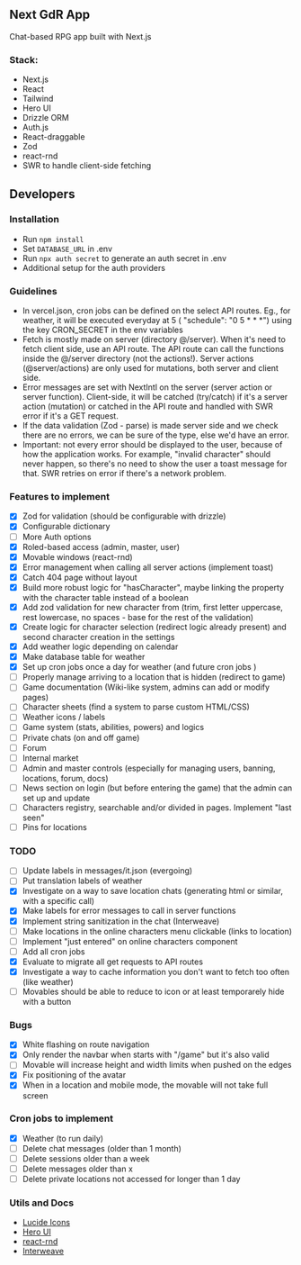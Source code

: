 ## Next GdR App

Chat-based RPG app built with Next.js

### Stack:

- Next.js
- React
- Tailwind
- Hero UI
- Drizzle ORM
- Auth.js
- React-draggable
- Zod
- react-rnd
- SWR to handle client-side fetching

## Developers

### Installation

- Run `npm install`
- Set `DATABASE_URL` in .env
- Run `npx auth secret` to generate an auth secret in .env
- Additional setup for the auth providers

### Guidelines

- In vercel.json, cron jobs can be defined on the select API routes. Eg., for weather, it will be executed everyday at 5 ( "schedule": "0 5 \* \* \*") using the key CRON_SECRET in the env variables
- Fetch is mostly made on server (directory @/server). When it's need to fetch client side, use an API route. The API route can call the functions inside the @/server directory (not the actions!). Server actions (@server/actions) are only used for mutations, both server and client side.
- Error messages are set with NextIntl on the server (server action or server function). Client-side, it will be catched (try/catch) if it's a server action (mutation) or catched in the API route and handled with SWR error if it's a GET request.
- If the data validation (Zod - parse) is made server side and we check there are no errors, we can be sure of the type, else we'd have an error.
- Important: not every error should be displayed to the user, because of how the application works. For example, "invalid character" should never happen, so there's no need to show the user a toast message for that. SWR retries on error if there's a network problem.

### Features to implement

- [x] Zod for validation (should be configurable with drizzle)
- [x] Configurable dictionary
- [ ] More Auth options
- [x] Roled-based access (admin, master, user)
- [x] Movable windows (react-rnd)
- [x] Error management when calling all server actions (implement toast)
- [x] Catch 404 page without layout
- [x] Build more robust logic for "hasCharacter", maybe linking the property with the character table instead of a boolean
- [x] Add zod validation for new character from (trim, first letter uppercase, rest lowercase, no spaces - base for the rest of the validation)
- [x] Create logic for character selection (redirect logic already present) and second character creation in the settings
- [x] Add weather logic depending on calendar
- [x] Make database table for weather
- [x] Set up cron jobs once a day for weather (and future cron jobs )
- [ ] Properly manage arriving to a location that is hidden (redirect to game)
- [ ] Game documentation (Wiki-like system, admins can add or modify pages)
- [ ] Character sheets (find a system to parse custom HTML/CSS)
- [ ] Weather icons / labels
- [ ] Game system (stats, abilities, powers) and logics
- [ ] Private chats (on and off game)
- [ ] Forum
- [ ] Internal market
- [ ] Admin and master controls (especially for managing users, banning, locations, forum, docs)
- [ ] News section on login (but before entering the game) that the admin can set up and update
- [ ] Characters registry, searchable and/or divided in pages. Implement "last seen"
- [ ] Pins for locations

### TODO

- [ ] Update labels in messages/it.json (evergoing)
- [ ] Put translation labels of weather
- [x] Investigate on a way to save location chats (generating html or similar, with a specific call)
- [x] Make labels for error messages to call in server functions
- [x] Implement string sanitization in the chat (Interweave)
- [ ] Make locations in the online characters menu clickable (links to location)
- [ ] Implement "just entered" on online characters component
- [ ] Add all cron jobs
- [x] Evaluate to migrate all get requests to API routes
- [x] Investigate a way to cache information you don't want to fetch too often (like weather)
- [ ] Movables should be able to reduce to icon or at least temporarely hide with a button

### Bugs

- [x] White flashing on route navigation
- [x] Only render the navbar when starts with "/game" but it's also valid
- [ ] Movable will increase height and width limits when pushed on the edges
- [x] Fix positioning of the avatar
- [x] When in a location and mobile mode, the movable will not take full screen

### Cron jobs to implement
- [x] Weather (to run daily)
- [ ] Delete chat messages (older than 1 month)
- [ ] Delete sessions older than a week
- [ ] Delete messages older than x
- [ ] Delete private locations not accessed for longer than 1 day 

### Utils and Docs

- [Lucide Icons](https://lucide.dev/icons/)
- [Hero UI](https://www.heroui.com/)
- [react-rnd](https://github.com/bokuweb/react-rnd)
- [Interweave](https://interweave.dev/docs/)
